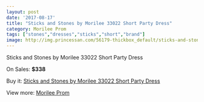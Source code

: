 ```yaml
---
layout: post
date: '2017-08-17'
title: "Sticks and Stones by Morilee 33022 Short Party Dress"
category: Morilee Prom
tags: ["stones","dresses","sticks","short","brand"]
image: http://img.princessan.com/56179-thickbox_default/sticks-and-stones-by-morilee-33022-short-party-dress.jpg
---
```

Sticks and Stones by Morilee 33022 Short Party Dress

On Sales: **$338**
<a href="https://www.princessan.com/en/morilee-prom/25184-sticks-and-stones-by-morilee-33022-short-party-dress.html"><amp-img layout="responsive" width="600" height="600" src="//img.princessan.com/56179-thickbox_default/sticks-and-stones-by-morilee-33022-short-party-dress.jpg" alt="Sticks and Stones by Morilee 33022 Short Party Dress 0" /></a>
<a href="https://www.princessan.com/en/morilee-prom/25184-sticks-and-stones-by-morilee-33022-short-party-dress.html"><amp-img layout="responsive" width="600" height="600" src="//img.princessan.com/56183-thickbox_default/sticks-and-stones-by-morilee-33022-short-party-dress.jpg" alt="Sticks and Stones by Morilee 33022 Short Party Dress 1" /></a>
<a href="https://www.princessan.com/en/morilee-prom/25184-sticks-and-stones-by-morilee-33022-short-party-dress.html"><amp-img layout="responsive" width="600" height="600" src="//img.princessan.com/56182-thickbox_default/sticks-and-stones-by-morilee-33022-short-party-dress.jpg" alt="Sticks and Stones by Morilee 33022 Short Party Dress 2" /></a>
<a href="https://www.princessan.com/en/morilee-prom/25184-sticks-and-stones-by-morilee-33022-short-party-dress.html"><amp-img layout="responsive" width="600" height="600" src="//img.princessan.com/56181-thickbox_default/sticks-and-stones-by-morilee-33022-short-party-dress.jpg" alt="Sticks and Stones by Morilee 33022 Short Party Dress 3" /></a>
<a href="https://www.princessan.com/en/morilee-prom/25184-sticks-and-stones-by-morilee-33022-short-party-dress.html"><amp-img layout="responsive" width="600" height="600" src="//img.princessan.com/56180-thickbox_default/sticks-and-stones-by-morilee-33022-short-party-dress.jpg" alt="Sticks and Stones by Morilee 33022 Short Party Dress 4" /></a>

Buy it: [Sticks and Stones by Morilee 33022 Short Party Dress](https://www.princessan.com/en/morilee-prom/25184-sticks-and-stones-by-morilee-33022-short-party-dress.html "Sticks and Stones by Morilee 33022 Short Party Dress")

View more: [Morilee Prom](https://www.princessan.com/en/211-morilee-prom "Morilee Prom")